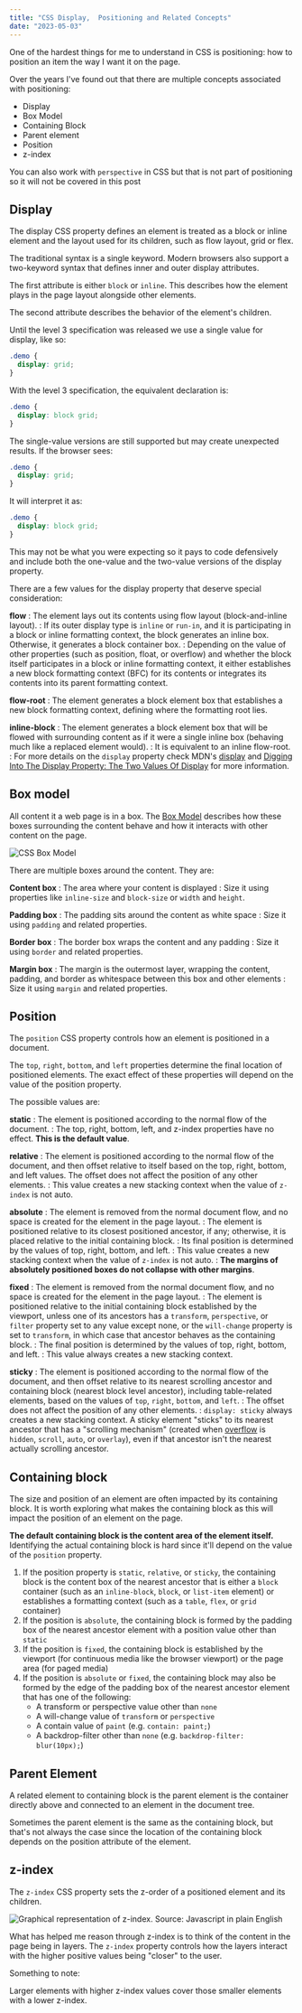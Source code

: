 ```yaml
---
title: "CSS Display,  Positioning and Related Concepts"
date: "2023-05-03"
---
```


One of the hardest things for me to understand in CSS is positioning: how to position an item the way I want it on the page.

Over the years I've found out that there are multiple concepts associated with positioning:

* Display
* Box Model
* Containing Block
* Parent element
* Position
* z-index

You can also work with `perspective` in CSS but that is not part of positioning so it will not be covered in this post

## Display

The display CSS property defines an element is treated as a block or inline element and the layout used for its children, such as flow layout, grid or flex.

The traditional syntax is a single keyword. Modern browsers also support a two-keyword syntax that defines inner and outer display attributes.

The first attribute is either `block` or `inline`. This describes how the element plays in the page layout alongside other elements.

The second attribute describes the behavior of the element's children.

Until the level 3 specification was released we use a single value for display, like so:

```css
.demo {
  display: grid;
}
```

With the level 3 specification, the equivalent declaration is:

```css
.demo {
  display: block grid;
}
```

The single-value versions are still supported but may create unexpected results. If the browser sees:

```css
.demo {
  display: grid;
}
```

It will interpret it as:

```css
.demo {
  display: block grid;
}
```

This may not be what you were expecting so it pays to code defensively and include both the one-value and the two-value versions of the display property.

There are a few values for the display property that deserve special consideration:

**flow**
: The element lays out its contents using flow layout (block-and-inline layout).
: If its outer display type is `inline` or `run-in`, and it is participating in a block or inline formatting context, the block generates an inline box. Otherwise, it generates a block container box.
: Depending on the value of other properties (such as position, float, or overflow) and whether the block itself participates in a block or inline formatting context, it either establishes a new block formatting context (BFC) for its contents or integrates its contents into its parent formatting context.

**flow-root**
: The element generates a block element box that establishes a new block formatting context, defining where the formatting root lies.

**inline-block**
: The element generates a block element box that will be flowed with surrounding content as if it were a single inline box (behaving much like a replaced element would).
: It is equivalent to an inline flow-root.
: For more details on the `display` property check MDN's [display](https://developer.mozilla.org/en-US/docs/Web/CSS/display) and [Digging Into The Display Property: The Two Values Of Display](https://www.smashingmagazine.com/2019/04/display-two-value/) for more information.

## Box model

All content it a web page is in a box. The [Box Model](https://web.dev/learn/css/box-model/) describes how these boxes surrounding the content behave and how it interacts with other content on the page.

![CSS Box Model](https://res.cloudinary.com/dfh6ihzvj/image/upload/c_scale,w_500/f_auto,q_auto/box)

There are multiple boxes around the content. They are:

**Content box**
: The area where your content is displayed
: Size it using properties like `inline-size` and `block-size` or `width` and `height`.

**Padding box**
: The padding sits around the content as white space
: Size it using `padding` and related properties.

**Border box**
: The border box wraps the content and any padding
: Size it using `border` and related properties.

**Margin box**
: The margin is the outermost layer, wrapping the content, padding, and border as whitespace between this box and other elements
: Size it using `margin` and related properties.

## Position

The `position` CSS property controls how an element is positioned in a document.

The `top`, `right`, `bottom`, and `left` properties determine the final location of positioned elements. The exact effect of these properties will depend on the value of the position property.

The possible values are:

**static**
: The element is positioned according to the normal flow of the document.
: The top, right, bottom, left, and z-index properties have no effect. **This is the default value**.

**relative**
: The element is positioned according to the normal flow of the document, and then offset relative to itself based on the top, right, bottom, and left values. The offset does not affect the position of any other elements.
: This value creates a new stacking context when the value of `z-index` is not auto.

**absolute**
: The element is removed from the normal document flow, and no space is created for the element in the page layout.
: The element is positioned relative to its closest positioned ancestor, if any; otherwise, it is placed relative to the initial containing block.
: Its final position is determined by the values of top, right, bottom, and left.
: This value creates a new stacking context when the value of `z-index` is not auto.
: **The margins of absolutely positioned boxes do not collapse with other margins**.

**fixed**
: The element is removed from the normal document flow, and no space is created for the element in the page layout.
: The element is positioned relative to the initial containing block established by the viewport, unless one of its ancestors has a `transform`, `perspective`, or `filter` property set to any value except none, or the `will-change` property is set to `transform`, in which case that ancestor behaves as the containing block.
: The final position is determined by the values of top, right, bottom, and left.
: This value always creates a new stacking context.

**sticky**
: The element is positioned according to the normal flow of the document, and then offset relative to its nearest scrolling ancestor and containing block (nearest block level ancestor), including table-related elements, based on the values of `top`, `right`, `bottom`, and `left`.
: The offset does not affect the position of any other elements.
: `display: sticky` always creates a new stacking context. A sticky element "sticks" to its nearest ancestor that has a "scrolling mechanism" (created when [overflow](https://developer.mozilla.org/en-US/docs/Web/CSS/overflow) is `hidden`, `scroll`, `auto`, or `overlay`), even if that ancestor isn't the nearest actually scrolling ancestor.

## Containing block

The size and position of an element are often impacted by its containing block. It is worth exploring what makes the containing block as this will impact the position of an element on the page.

**The default containing block is the content area of the element itself.** Identifying the actual containing block is hard since it'll depend on the value of the `position` property.

1. If the position property is `static`, `relative`, or `sticky`, the containing block is the content box of the nearest ancestor that is either a `block` container (such as an `inline-block`, `block`, or `list-item` element) or establishes a formatting context (such as a `table`, `flex`, or `grid` container)
2. If the position is `absolute`, the containing block is formed by the padding box of the nearest ancestor element with a position value other than `static`
3. If the position is `fixed`, the containing block is established by the viewport (for continuous media like the browser viewport) or the page area (for paged media)
4. If the position is `absolute` or `fixed`, the containing block may also be formed by the edge of the padding box of the nearest ancestor element that has one of the following:
    * A transform or perspective value other than `none`
    * A will-change value of `transform` or `perspective`
    * A contain value of `paint` (e.g. `contain: paint;`)
    * A backdrop-filter other than `none` (e.g. `backdrop-filter: blur(10px);`)

## Parent Element

A related element to containing block is the parent element is the container directly above and connected to an element in the document tree.

Sometimes the parent element is the same as the containing block, but that's not always the case since the location of the containing block depends on the position attribute of the element.

## z-index

The `z-index` CSS property sets the z-order of a positioned element and its children.

![Graphical representation of z-index. Source: [Javascript in plain English](https://javascript.plainenglish.io/css-z-index-not-working-d5c068b6861)](https://res.cloudinary.com/dfh6ihzvj/image/upload/c_scale,w_500/f_auto,q_auto/zindex)

What has helped me reason through z-index is to think of the content in the page being in layers. The `z-index` property controls how the layers interact with the higher positive values being "closer" to the user.

Something to note:

Larger elements with higher z-index values cover those smaller elements with a lower z-index.
